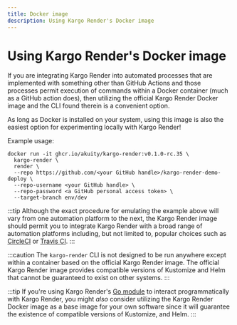```yaml
---
title: Docker image
description: Using Kargo Render's Docker image
---
```


# Using Kargo Render's Docker image

If you are integrating Kargo Render into automated processes that are
implemented with something other than GitHub Actions and those processes permit
execution of commands within a Docker container (much as a GitHub action does),
then utilizing the official Kargo Render Docker image and the CLI found therein
is a convenient option.

As long as Docker is installed on your system, using this image is also the
easiest option for experimenting locally with Kargo Render!

Example usage:

```shell
docker run -it ghcr.io/akuity/kargo-render:v0.1.0-rc.35 \
  kargo-render \
  render \
  --repo https://github.com/<your GitHub handle>/kargo-render-demo-deploy \
  --repo-username <your GitHub handle> \
  --repo-password <a GitHub personal access token> \
  --target-branch env/dev
```

:::tip
Although the exact procedure for emulating the example above will vary from one
automation platform to the next, the Kargo Render image should permit you to
integrate Kargo Render with a broad range of automation platforms including, but
not limited to, popular choices such as [CircleCI](https://circleci.com/) or
[Travis CI](https://www.travis-ci.com/).
:::

:::caution
The `kargo-render` CLI is not designed to be run anywhere except within a
container based on the official Kargo Render image. The official Kargo Render
image provides compatible versions of Kustomize and Helm that cannot be
guaranteed to exist on other systems.
:::

:::tip
If you're using Kargo Render's [Go module](./go-module) to interact
programmatically with Kargo Render, you might _also_ consider utilizing the
Kargo Render Docker image as a base image for your own software since it will
guarantee the existence of compatible versions of Kustomize, and Helm. 
:::
